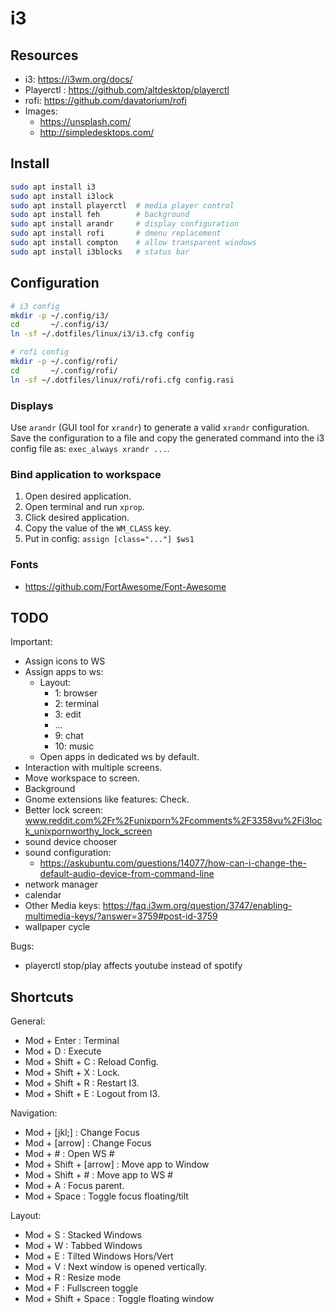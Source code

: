 # i3

## Resources

- i3: https://i3wm.org/docs/
- Playerctl : https://github.com/altdesktop/playerctl
- rofi: https://github.com/davatorium/rofi
- Images:
  - https://unsplash.com/
  - http://simpledesktops.com/

## Install

```bash
sudo apt install i3
sudo apt install i3lock
sudo apt install playerctl  # media player control
sudo apt install feh        # background
sudo apt install arandr     # display configuration
sudo apt install rofi       # dmenu replacement
sudo apt install compton    # allow transparent windows
sudo apt install i3blocks   # status bar
```

## Configuration

```bash
# i3 config
mkdir -p ~/.config/i3/
cd       ~/.config/i3/
ln -sf ~/.dotfiles/linux/i3/i3.cfg config

# rofi config
mkdir -p ~/.config/rofi/
cd       ~/.config/rofi/
ln -sf ~/.dotfiles/linux/rofi/rofi.cfg config.rasi
```

### Displays

Use `arandr` (GUI tool for `xrandr`) to generate a valid `xrandr` configuration.
Save the configuration to a file and copy the generated command into the i3 config file as: `exec_always xrandr ...`.

### Bind application to workspace

1. Open desired application.
2. Open terminal and run `xprop`.
3. Click desired application.
4. Copy the value of the `WM_CLASS` key.
5. Put in config: `assign [class="..."] $ws1`

### Fonts

- https://github.com/FortAwesome/Font-Awesome


## TODO

Important:
- Assign icons to WS
- Assign apps to ws:
	- Layout:
		- 1: browser
		- 2: terminal
		- 3: edit
		- ...
		- 9: chat
		- 10: music
	- Open apps in dedicated ws by default.
- Interaction with multiple screens.
- Move workspace to screen.
- Background
- Gnome extensions like features: Check.
- Better lock screen: www.reddit.com%2Fr%2Funixporn%2Fcomments%2F3358vu%2Fi3lock_unixpornworthy_lock_screen
- sound device chooser
- sound configuration:
	- https://askubuntu.com/questions/14077/how-can-i-change-the-default-audio-device-from-command-line
- network manager
- calendar
- Other Media keys: https://faq.i3wm.org/question/3747/enabling-multimedia-keys/?answer=3759#post-id-3759
- wallpaper cycle

Bugs:
- playerctl stop/play affects youtube instead of spotify

## Shortcuts

General:
- Mod + Enter           : Terminal
- Mod + D               : Execute
- Mod + Shift + C       : Reload Config.
- Mod + Shift + X       : Lock.
- Mod + Shift + R       : Restart I3.
- Mod + Shift + E       : Logout from I3.

Navigation:
- Mod + [jkl;]          : Change Focus
- Mod + [arrow]         : Change Focus
- Mod + #               : Open WS #
- Mod + Shift + [arrow] : Move app to Window
- Mod + Shift + #       : Move app to WS #
- Mod + A               : Focus parent.
- Mod + Space           : Toggle focus floating/tilt

Layout:
- Mod + S               : Stacked Windows
- Mod + W               : Tabbed Windows
- Mod + E               : Tilted Windows Hors/Vert
- Mod + V               : Next window is opened vertically.
- Mod + R               : Resize mode
- Mod + F               : Fullscreen toggle
- Mod + Shift + Space   : Toggle floating window

